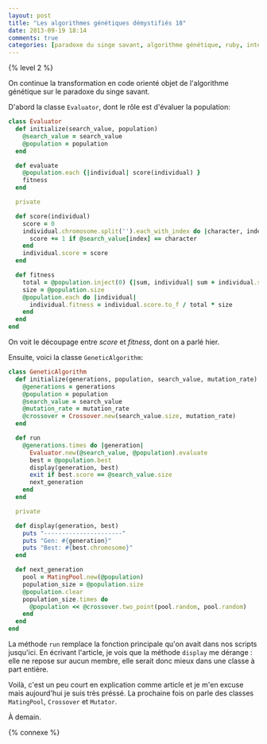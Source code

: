 ```yaml
---
layout: post
title: "Les algorithmes génétiques démystifiés 18"
date: 2013-09-19 18:14
comments: true
categories: [paradoxe du singe savant, algorithme génétique, ruby, intermédiaire]
---
```


{% level 2 %}

On continue la transformation en code orienté objet de l'algorithme génétique
sur le paradoxe du singe savant.

<!-- more -->

D'abord la classe `Evaluator`, dont le rôle est d'évaluer la population:

``` ruby
class Evaluator
  def initialize(search_value, population)
    @search_value = search_value
    @population = population
  end

  def evaluate
    @population.each {|individual| score(individual) }
    fitness
  end

  private

  def score(individual)
    score = 0
    individual.chromosome.split('').each_with_index do |character, index|
      score += 1 if @search_value[index] == character
    end
    individual.score = score
  end

  def fitness
    total = @population.inject(0) {|sum, individual| sum + individual.score }
    size = @population.size
    @population.each do |individual|
      individual.fitness = individual.score.to_f / total * size
    end
  end
end
```

On voit le découpage entre *score* et *fitness*, dont on a parlé hier.

Ensuite, voici la classe `GeneticAlgorithm`:

``` ruby
class GeneticAlgorithm
  def initialize(generations, population, search_value, mutation_rate)
    @generations = generations
    @population = population
    @search_value = search_value
    @mutation_rate = mutation_rate
    @crossover = Crossover.new(search_value.size, mutation_rate)
  end

  def run
    @generations.times do |generation|
      Evaluator.new(@search_value, @population).evaluate
      best = @population.best
      display(generation, best)
      exit if best.score == @search_value.size
      next_generation
    end
  end

  private

  def display(generation, best)
    puts "----------------------"
    puts "Gen: #{generation}"
    puts "Best: #{best.chromosome}"
  end

  def next_generation
    pool = MatingPool.new(@population)
    population_size = @population.size
    @population.clear
    population_size.times do
      @population << @crossover.two_point(pool.random, pool.random)
    end
  end
end
```

La méthode `run` remplace la fonction principale qu'on avait dans nos
scripts jusqu'ici. En écrivant l'article, je vois que la méthode `display`
me dérange : elle ne repose sur aucun membre, elle serait donc mieux dans
une classe à part entière.

Voilà, c'est un peu court en explication comme article et je m'en excuse
mais aujourd'hui je suis très préssé. La prochaine fois on parle des classes
`MatingPool`, `Crossover` et `Mutator`.

À demain.

{% connexe %}

